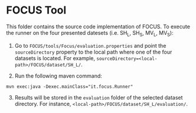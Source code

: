 # FOCUS Tool

This folder contains the source code implementation of FOCUS. To execute the runner on the four presented datesets (i.e. SH<sub>L</sub>, SH<sub>S</sub>, MV<sub>L</sub>, MV<sub>S</sub>):

1. Go to `FOCUS/tools/Focus/evaluation.properties` and point the `sourceDirectory` property to the local path where one of the four datasets is located. For example, `sourceDirectory=<local-path>/FOCUS/dataset/SH_L/`. 

2. Run the following maven command:
```
mvn exec:java -Dexec.mainClass="it.focus.Runner" 
```

3. Results will be stored in the `evaluation` folder of the selected dataset directory. For instance, `<local-path>/FOCUS/dataset/SH_L/evaluation/`. 
